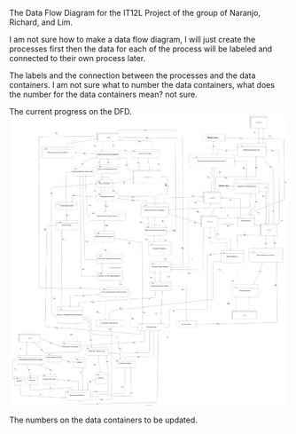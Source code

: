 The Data Flow Diagram for the IT12L Project of the group of Naranjo, Richard, and Lim. 

I am not sure how to make a data flow diagram, I will just create the processes first then the data for 
each of the process will be labeled and connected to their own process later.

The labels and the connection between the processes and the data containers. I am not sure what to number the data containers, what does the number for the data containers mean? not sure.

The current progress on the DFD.
![alt text](MISSING-DATA-CONTAINERS-NUMBERS-bonsayRiverviewDFD.svg)

The numbers on the data containers to be updated.
